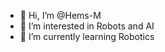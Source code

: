 - 👋 Hi, I’m @Hems-M
- 👀 I’m interested in Robots and AI
- 🌱 I’m currently learning Robotics


<!---
Hems-M/Hems-M is a ✨ special ✨ repository because its `README.md` (this file) appears on your GitHub profile.
You can click the Preview link to take a look at your changes.
--->
